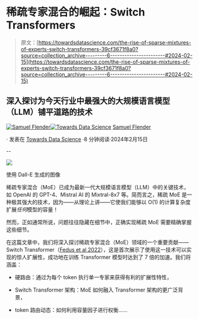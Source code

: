 # 稀疏专家混合的崛起：Switch Transformers

> 原文：[https://towardsdatascience.com/the-rise-of-sparse-mixtures-of-experts-switch-transformers-39cf3671f8a0?source=collection_archive---------6-----------------------#2024-02-15](https://towardsdatascience.com/the-rise-of-sparse-mixtures-of-experts-switch-transformers-39cf3671f8a0?source=collection_archive---------6-----------------------#2024-02-15)

## 深入探讨为今天行业中最强大的大规模语言模型（LLM）铺平道路的技术

[](https://medium.com/@samuel.flender?source=post_page---byline--39cf3671f8a0--------------------------------)[![Samuel Flender](../Images/390d82a673de8a8bb11cef66978269b5.png)](https://medium.com/@samuel.flender?source=post_page---byline--39cf3671f8a0--------------------------------)[](https://towardsdatascience.com/?source=post_page---byline--39cf3671f8a0--------------------------------)[![Towards Data Science](../Images/a6ff2676ffcc0c7aad8aaf1d79379785.png)](https://towardsdatascience.com/?source=post_page---byline--39cf3671f8a0--------------------------------) [Samuel Flender](https://medium.com/@samuel.flender?source=post_page---byline--39cf3671f8a0--------------------------------)

· 发表在 [Towards Data Science](https://towardsdatascience.com/?source=post_page---byline--39cf3671f8a0--------------------------------) ·8 分钟阅读·2024年2月15日

--

![](../Images/f8e64759f9946f38accbec2ec3e09a23.png)

使用 Dall-E 生成的图像

稀疏专家混合（MoE）已成为最新一代大规模语言模型（LLM）中的关键技术，如 OpenAI 的 GPT-4、Mistral AI 的 Mixtral-8x7 等。简而言之，稀疏 MoE 是一种极其强大的技术，因为——从理论上讲——它使我们能够以 O(1) 的计算复杂度扩展*任何*模型的容量！

然而，正如通常所说，问题往往隐藏在细节中，正确实现稀疏 MoE 需要精确掌握这些细节。

在这篇文章中，我们将深入探讨稀疏专家混合（MoE）领域的一个重要贡献——Switch Transformer（[Fedus et al 2022](https://arxiv.org/abs/2101.03961)），这是首次展示了使用这一技术可以实现的惊人扩展性，成功地在训练 Transformer 模型时达到了 7 倍的加速。我们将涵盖：

+   硬路由：通过为每个 token 执行单一专家来获得有利的扩展性特性，

+   Switch Transformer 架构：MoE 如何融入 Transformer 架构的更广泛背景，

+   token 路由动态：如何利用容量因子进行权衡……

